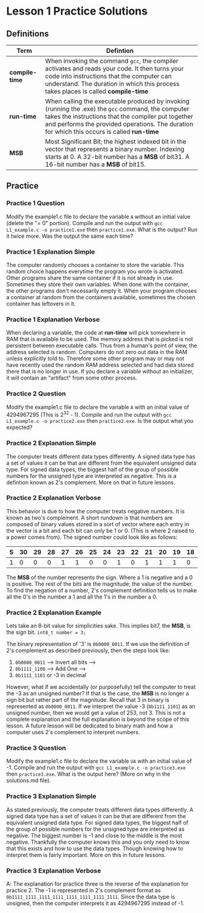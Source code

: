 # Lesson 1 Practice Solutions

## Definitions
| Term | Defintion |
|----------------------------|--------------------------------------------------------|
| **compile-time** | When invoking the command `gcc`, the compiler activates and reads your code. It then turns your code into instructions that the computer can understand. The duration in which this process takes places is called **compile-time**|
| **run-time** | When calling the executable produced by invoking (running the .exe) the `gcc` command, the computer takes the instructions that the compiler put together and performs the provided operations. The duration for which this occurs is called **run-time**|
| **MSB** | Most Significant Bit; the highest indexed bit in the vector that represents a binary number. Indexing starts at 0. A 32-bit number has a **MSB** of bit31. A 16-bit number has a **MSB** of bit15. |

## Practice
### Practice 1 Question
Modify the example1.c file to declare the variable `A` without an initial value (delete the "= 0" portion). Compile and run the output with `gcc L1_example.c -o practice1.exe` then `practice1.exe`. What is the output? Run it twice more. Was the output the same each time?

### Practice 1 Explanation Simple
The computer randomly chooses a container to store the variable. This random choice happens everytime the program you wrote is activated. Other programs share the same container if it is not already in use. Sometimes they store their own variables. When done with the container, the other programs don't necessarily empty it. When your program chooses a container at random from the containers available, sometimes the chosen container has leftovers in it.

### Practice 1 Explanation Verbose
When declaring a variable, the code at **run-time** will pick somewhere in RAM that is available to be used. The memory address that is picked is not persistent between executable calls. Thus from a human's point of view, the address selected is random. Computers do not zero out data in the RAM unless explicitly told to. Therefore some other program may or may not have recently used the random RAM address selected and had data stored there that is no longer in use. If you declare a variable without an initializer, it will contain an "artifact" from some other process.


### Practice 2 Question
Modify the example1.c file to declare the variable `A` with an initial value of 4294967295 (This is 2<sup>32</sup> - 1). Compile and run the output with `gcc L1_example.c -o practice2.exe` then `practice2.exe`. Is the output what you expected?

### Practice 2 Explanation Simple
The computer treats different data types differently. A signed data type has a set of values it can be that are different from the equivalent unsigned data type. For signed data types, the biggest half of the group of possible numbers for the unsigned type are interpreted as negative. This is a defintion known as 2's complement. More on that in future lessons.

### Practice 2 Explanation Verbose
This behavior is due to how the computer treats negative numbers. It is known as two's complement. A short rundown is that numbers are composed of binary values stored in a sort of vector where each entry in the vector is a bit and each bit can only be 1 or 0. (This is where 2 raised to a power comes from). The signed number could look like as follows:

|  S | 30 | 29 | 28 | 27 | 26 | 25 | 24 | 23 | 22 | 21 | 20 | 19 | 18 | 17 | 16 | 15 | 14 | 13 | 12 | 11 | 10 |  9 |  8 |  7 |  6 |  5 |  4 |  3 |  2 |  1 |  0 |
|---|---|---|---|---|---|---|---|---|---|---|---|---|---|---|---|---|---|---|---|---|---|---|---|---|---|---|---|---|---|---|---|
| 1 | 0 | 0 | 0 | 1 | 1 | 0 | 0 | 1 | 0 | 1 | 1 | 1 | 0 | 0 | 0 | 0 | 0 | 1 | 0 | 0 | 0 | 1 | 0 | 1 | 1 | 1 | 0 | 1 | 0 | 1 | 01|

The **MSB** of the number represents the sign. Where a 1 is negative and a 0 is positive. The rest of the bits are the magnitude; the value of the number. To find the negation of a number, 2's complement definition tells us to make all the 0's in the number a 1 and all the 1's in the number a 0.

### Practice 2 Explanation Example
Lets take an 8-bit value for simplicities sake. This implies bit7, the **MSB**, is the sign bit.
```int8_t number = 3;```

The binary representation of '3' is `0b0000_0011`. If we use the definition of 2's complement as described previously, then the steps look like:
  1. `0b0000_0011` --> Invert all bits -->
  2. `0b1111_1100` --> Add One -->
  3. `0b1111_1101` or -3 in decimal

However, what if we accidentally (or purposefully) tell the computer to treat the -3 as an unsigned number? If that is the case, the **MSB** is no longer a sign bit but rather part of the magnitude. Recall that 3 in binary is represented as `0b0000_0011`. If we interpret the value -3 (`0b1111_1101`) as an unsigned number, then we would get a value of 253, not 3. This is not a complete explanation and the full explanation is beyond the scope of this lesson. A future lesson will be dedicated to binary math and how a computer uses 2's complement to interpret numbers.

### Practice 3 Question
Modify the example1.c file to declare the variable `UA` with an initial value of -1. Compile and run the output with `gcc L1_example.c -o practice3.exe` then `practice3.exe`. What is the output here? (More on why in the solutions.md file).

### Practice 3 Explanation Simple
As stated previously, the computer treats different data types differently. A signed data type has a set of values it can be that are different from the equivalent unsigned data type. For signed data types, the biggest half of the group of possible numbers for the unsigned type are interpreted as negative. The biggest number is -1 and close to the middle is the most negative. Thankfully the computer knows this and you only need to know that this exists and how to use the data types. Though knowing how to interpret them is fairly important. More on this in future lessons.

### Practice 3 Explanation Verbose
A: The explanation for practice three is the reverse of the explanation for practice 2. The -1 is represented in 2's complement format as `0b1111_1111_1111_1111_1111_1111_1111_1111`. Since the data type is unsigned, then the computer interprets it as 4294967295 instead of -1.
